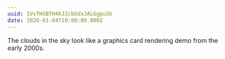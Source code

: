 ```yaml
---
uuid: 1VvTHSBTH4kJ2cbUdxJALGgpuSb
date: 2020-01-04T10:08:00.000Z
---
```


The clouds in the sky look like a graphics card rendering demo from the early 2000s.
